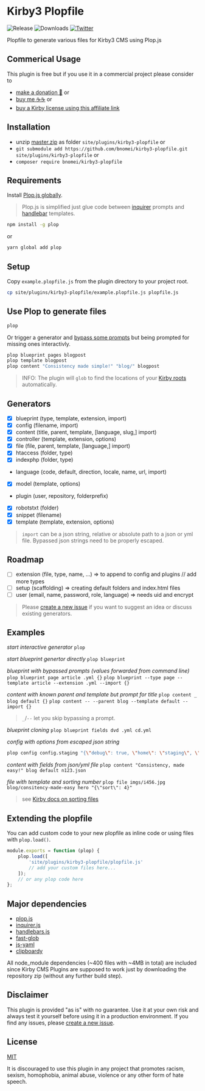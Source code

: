 # Kirby3 Plopfile

![Release](https://flat.badgen.net/packagist/v/bnomei/kirby3-plopfile?color=ae81ff)
![Downloads](https://flat.badgen.net/packagist/dt/bnomei/kirby3-plopfile?color=272822)
[![Twitter](https://flat.badgen.net/badge/twitter/bnomei?color=66d9ef)](https://twitter.com/bnomei)

Plopfile to generate various files for Kirby3 CMS using Plop.js

## Commerical Usage

This plugin is free but if you use it in a commercial project please consider to 
- [make a donation 🍻](https://www.paypal.me/bnomei/10) or
- [buy me ☕☕](https://buymeacoff.ee/bnomei) or
- [buy a Kirby license using this affiliate link](https://a.paddle.com/v2/click/1129/35731?link=1170)

## Installation

- unzip [master.zip](https://github.com/bnomei/kirby3-plopfile/archive/master.zip) as folder `site/plugins/kirby3-plopfile` or
- `git submodule add https://github.com/bnomei/kirby3-plopfile.git site/plugins/kirby3-plopfile` or
- `composer require bnomei/kirby3-plopfile`

## Requirements

Install [Plop.js globally](https://plopjs.com). 

> Plop.js is simplified just glue code between [inquirer](https://github.com/SBoudrias/Inquirer.js/) prompts and [handlebar](https://github.com/wycats/handlebars.js/) templates.

```bash
npm install -g plop
```

or 

```bash
yarn global add plop
```

## Setup

Copy `example.plopfile.js` from the plugin directory to your project root.

```bash
cp site/plugins/kirby3-plopfile/example.plopfile.js plopfile.js
```

## Use Plop to generate files

```bash
plop
```

Or trigger a generator and [bypass some prompts](https://plopjs.com/documentation/#cli-usage) but being prompted for missing ones interactivly.

```bash
plop blueprint pages blogpost
plop template blogpost
plop content "Consistency made simple!" "blog/" blogpost
```

> INFO: The plugin will `glob` to find the locations of your [Kirby roots](https://getkirby.com/docs/guide/configuration#custom-folder-setup) automatically. 

## Generators

- [x] blueprint (type, template, extension, import)
- [x] config (filename, import)
- [x] content (title, parent, template, [language, slug,] import)
- [x] controller (template, extension, options)
- [x] file (file, parent, template, [language,] import)
- [x] htaccess (folder, type)
- [x] indexphp (folder, type)
- language (code, default, direction, locale, name, url, import)
- [x] model (template, options)
- plugin (user, repository, folderprefix)
- [x] robotstxt (folder)
- [x] snippet (filename)
- [x] template (template, extension, options)

> `import` can be a json string, relative or absolute path to a json or yml file. Bypassed json strings need to be properly escaped.

## Roadmap

- [ ] extension (file, type, name, ...) => to append to config and plugins // add more types
- [ ] setup (scaffolding) => creating default folders and index.html files
- [ ] user (email, name, password, role, language) => needs uid and encrypt

> Please [create a new issue](https://github.com/bnomei/kirby3-plopfile/issues/new) if you want to suggest an idea or discuss existing generators.

## Examples

*start interactive generator*
`plop`

*start blueprint genertor directly*
`plop blueprint`

*blueprint with bypassed prompts (values forwarded from command line)*
`plop blueprint page article .yml {}`
`plop blueprint --type page --template article --extension .yml --import {}`

*content with known parent and template but prompt for title*
`plop content _ blog default {}`
`plop content -- --parent blog --template default --import {}`
> `_`/`--` let you skip bypassing a prompt.

*blueprint cloning*
`plop blueprint fields dvd .yml cd.yml`

*config with options from escaped json string*
```bash 
plop config config.staging "{\"debug\": true, \"home\": \"staging\", \"ready\": \"function() { return ['my.option' => kirby()->root('index') . '/resources']; }\"}"
```

*content with fields from json/yml file*
`plop content "Consistency, made easy!" blog default n123.json`

*file with template and sorting number*
`plop file imgs/i456.jpg blog/consitency-made-easy hero "{\"sort\": 4}"`
> see [Kirby docs on sorting files](https://getkirby.com/docs/cookbook/content/sorting#sorting-files)

## Extending the plopfile

You can add custom code to your new plopfile as inline code or using files with `plop.load()`.

```js
module.exports = function (plop) {
    plop.load([
        'site/plugins/kirby3-plopfile/plopfile.js'
        // add your custom files here...
    ]);
    // or any plop code here
};
```

## Major dependencies

- [plop.js](https://github.com/plopjs/plop)
- [inquirer.js](https://github.com/SBoudrias/Inquirer.js)
- [handlebars.js](https://github.com/handlebars-lang/handlebars.js)
- [fast-glob](https://github.com/mrmlnc/fast-glob)
- [js-yaml](https://github.com/nodeca/js-yaml)
- [clipboardy](https://github.com/sindresorhus/clipboardy)

All node_module dependencies (~400 files with ~4MB in total) are included since Kirby CMS Plugins are supposed to work just by downloading the repository zip (without any further build step).

## Disclaimer

This plugin is provided "as is" with no guarantee. Use it at your own risk and always test it yourself before using it in a production environment. If you find any issues, please [create a new issue](https://github.com/bnomei/kirby3-plopfile/issues/new).

## License

[MIT](https://opensource.org/licenses/MIT)

It is discouraged to use this plugin in any project that promotes racism, sexism, homophobia, animal abuse, violence or any other form of hate speech.
